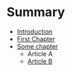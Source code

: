 # Summary

* [Introduction](README.md)
* [First Chapter](chapter1.md)
* [Some chapter](some_chapter.md)
   * Article A
   * [Article B](article_b.md)

